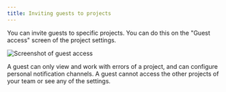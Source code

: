 ```yaml
---
title: Inviting guests to projects
---
```


You can invite guests to specific projects. You can do this on the "Guest access" screen of the project settings.

![Screenshot of guest access](/images/docs/guest-access.png)

A guest can only view and work with errors of a project, and can configure personal notification channels. A guest cannot access the other projects of your team or see any of the settings.
